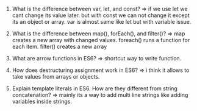 1) What is the difference between var, let, and const?
=> if we use let we cant change its value later. but with const we can not change it except its an object or array. var is almost same like let but with variable issue.

2) What is the difference between map(), forEach(), and filter()? 
=> map creates a new array with changed values. foreach()  runs a function for each item. filter() creates a new array

3) What are arrow functions in ES6?
=> shortcut way to write function.

4) How does destructuring assignment work in ES6?
=> i think it allows to take values from arrays or objects.

5) Explain template literals in ES6. How are they different from string concatenation?
=> mainly its a way to add multi line strings like adding variables inside strings.
